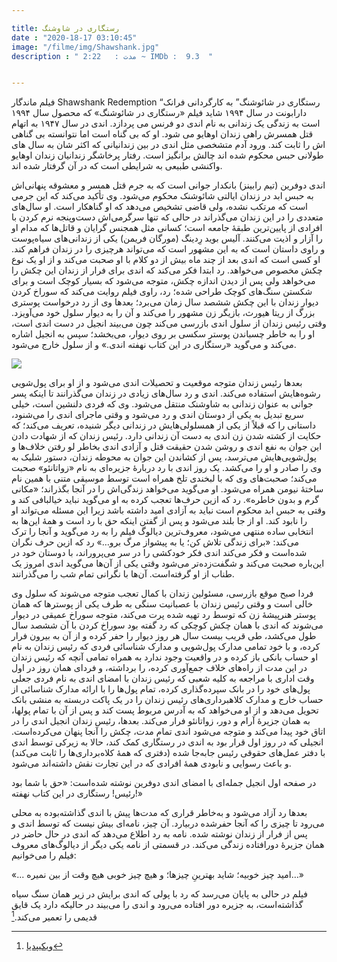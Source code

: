 ```yaml
---

title: رستگاری در شاوشنگ
date : "2020-18-17 03:10:45"
image: "/filme/img/Shawshank.jpg"
description : " مدت :	2:22 ~ IMDb :  9.3  "


---
```


فیلم ماندگار Shawshank Redemption “رستگاری در شائوشنگ” به کارگردانی فرانک دارابونت در سال ۱۹۹۴ شاید فیلم «رستگاری در شائوشنگ» که محصول سال ۱۹۹۴ است به زندگی یک زندانی به نام اندی دو فرنس می پردازد. اندی در سال ۱۹۴۷ به اتهام قتل همسرش راهی زندان اوهایو می شود. او که بی گناه است اما نتوانسته بی گناهی اش را ثابت کند. ورود آدم متشخصی مثل اندی در بین زندانیانی که اکثر شان به سال های طولانی حبس محکوم شده اند چالش برانگیز است. رفتار پرخاشگر زندانیان زندان اوهایو واکنشی طبیعی به شرایطی است که در آن گرفتار شده اند.

اندی دوفرین (تیم رابینز) بانکدار جوانی است که به جرم قتل همسر و معشوقه پنهانی‌اش به حبس ابد در زندان ایالتی شائوشنک محکوم می‌شود. وی تأکید می‌کند که این جرمی است که مرتکب نشده، ولی قاضی تشخیص می‌دهد که او گناهکار است. او سال‌های متعددی را در این زندان می‌گذراند در حالی که تنها سرگرمی‌اش دست‌وپنجه نرم کردن با افرادی از پایین‌ترین طبقهٔ جامعه است؛ کسانی مثل همجنس گرایان و قاتل‌ها که مدام او را آزار و اذیت می‌کنند. آلیس بوید رِدینگ (مورگان فریمن) یکی از زندانی‌های سیاه‌پوست و راوی داستان است که به این مشهور است که می‌تواند هرچیزی را در زندان فراهم کند. او کسی است که اندی بعد از چند ماه بیش از دو کلام با او صحبت می‌کند و از او یک نوع چکش مخصوص می‌خواهد. رد ابتدا فکر می‌کند که اندی برای فرار از زندان این چکش را می‌خواهد ولی پس از دیدن اندازه چکش، متوجه می‌شود که بسیار کوچک است و برای شکستن سنگ‌های کوچک طراحی شده؛ رد، راوی فیلم روایت می‌کند که سوراخ کردن دیوار زندان با این چکش ششصد سال زمان می‌برد؛ بعدها وی از رد درخواست پوستری بزرگ از ریتا هیورث، بازیگر زن مشهور را می‌کند و آن را به دیوار سلول خود می‌آویزد. وقتی رئیس زندان از سلول اندی بازرسی می‌کند چون می‌بیند انجیل در دست اندی است، او را به خاطر چسباندن پوستر سکسی بر روی دیوار، می‌بخشد؛ سپس به انجیل اشاره می‌کند و می‌گوید «رستگاری در این کتاب نهفته اندی.» و از سلول خارج می‌شود.

![](/filme/img/Shawshank01.jpg)

بعدها رئیس زندان متوجه موقعیت و تحصیلات اندی می‌شود و از او برای پول‌شویی رشوه‌هایش استفاده می‌کند. اندی و رد سال‌های زیادی در زندان می‌گذرانند تا اینکه پسر جوانی به عنوان زندانی به شاوشنک منتقل می‌شود. وی که فردی دلنشین است، خیلی سریع تبدیل به یکی از دوستان اندی و رد می‌شود و وقتی ماجرای اندی را می‌شنود، داستانی را که قبلاً از یکی از همسلولی‌هایش در زندانی دیگر شنیده، تعریف می‌کند؛ که حکایت از کشته شدن زن اندی به دست آن زندانی دارد. رئیس زندان که از شهادت دادن این جوان به نفع اندی و روشن شدن حقیقت قتل و آزادی اندی بخاطر لو رفتن خلاف‌ها و پول‌شویی‌هایش می‌ترسد، پس از کشاندن این جوان به محوطه زندان، دستور شلیک به وی را صادر و او را می‌کشد. یک روز اندی با رد دربارهٔ جزیره‌ای به نام «زواتانئو» صحبت می‌کند؛ صحبت‌های وی که با لبخندی تلخ همراه است توسط موسیقی متنی با همین نام ساختهٔ نیومن همراه می‌شود. او می‌گوید می‌خواهد زندگی‌اش را در آنجا بگذراند؛ «مکانی گرم و بدون خاطره». رد که ازین حرف‌ها تعجب کرده به او می‌گوید نباید خیالبافی کند و وقتی به حبس ابد محکوم است نباید به آزادی امید داشته باشد زیرا این مسئله می‌تواند او را نابود کند. او از جا بلند می‌شود و پس از گفتن اینکه حق با رد است و همهٔ این‌ها به انتخابی ساده منتهی می‌شود، معروف‌ترین دیالوگ فیلم را به رد می‌گوید و آنجا را ترک می‌کند: «برای زندگی تلاش کن؛ یا به پیشواز مرگ برو…» رد که ازین حرف نگران شده‌است و فکر می‌کند اندی فکر خودکشی را در سر می‌پروراند، با دوستان خود در این‌باره صحبت می‌کند و شگفت‌زده‌تر می‌شود وقتی یکی از آن‌ها می‌گوید اندی امروز یک طناب از او گرفته‌است. آن‌ها با نگرانی تمام شب را می‌گذرانند.

فردا صبح موقع بازرسی، مسئولین زندان با کمال تعجب متوجه می‌شوند که سلول وی خالی است و وقتی رئیس زندان با عصبانیت سنگی به طرف یکی از پوسترها که همان پوستر هنرپیشهٔ زن که توسط رد تهیه شده پرت می‌کند، متوجه سوراخ عمیقی در دیوار می‌شوند که اندی با همان چکش کوچکی که رد گفته بود سوراخ کردن با آن ششصد سال طول می‌کشد، طی قریب بیست سال هر روز دیوار را حفر کرده و از آن به بیرون فرار کرده، و با خود تمامی مدارک پول‌شویی و مدارک شناسائی فردی که رئیس زندان به نام او حساب بانکی باز کرده و در واقعیت وجود ندارد به همراه تمامی آنچه که رئیس زندان در این مدت از راه‌های خلاف جمع‌آوری کرده، را برداشته، و فردای همان روز در اول وقت اداری با مراجعه به کلیه شعبی که رئیس زندان با امضای اندی به نام فردی جعلی پول‌های خود را در بانک سپرده‌گذاری کرده، تمام پول‌ها را با ارائه مدارک شناسائی از حساب خارج و مدارک کلاهبرداری‌های رئیس زندان را در یک پاکت دربسته به منشی بانک تحویل می‌دهد و از او می‌خواهد که به آدرس مربوط پست کند و پس از آن با تمام پولها، به همان جزیرهٔ آرام و دور، زواتانئو فرار می‌کند. بعدها، رئیس زندان انجیل اندی را در اتاق خود پیدا می‌کند و متوجه می‌شود اندی تمام مدت، چکش را آنجا پنهان می‌کرده‌است. انجیلی که در روز اول قرار بود به اندی در رستگاری کمک کند، حالا به زیرکی توسط اندی با دفتر عمل‌های حقوقی رئیس جابه‌جا شده (دفتری که همهٔ کلاه‌برداری‌ها را ثابت می‌کند) و باعث رسوایی و نابودی همهٔ افرادی که در این تجارت نقش داشته‌اند می‌شود.

در صفحه اول انجیل جمله‌ای با امضای اندی دوفرین نوشته شده‌است:
«حق با شما بود رئیس! رستگاری در این کتاب نهفته!»

بعدها رد آزاد می‌شود و به‌خاطر قراری که مدت‌ها پیش با اندی گذاشته‌بوده به محلی می‌رود تا چیزی را که آنجا حفرشده دربیارد. آن چیز، نامه‌ای بیش نیست که توسط اندی و پس از فرار از زندان نوشته شده. نامه به رد اطلاع می‌دهد که اندی در حال حاضر در همان جزیرهٔ دورافتاده زندگی می‌کند. در قسمتی از نامه یکی دیگر از دیالوگ‌های معروف فیلم را می‌خوانیم:

«... امید چیز خوبیه؛ شاید بهترینِ چیزها؛ و هیچ چیز خوبی هیچ وقت از بین نمیره…»

فیلم در حالی به پایان می‌رسد که رد با پولی که اندی برایش در زیر همان سنگ سیاه گذاشته‌است، به جزیره دور افتاده می‌رود و اندی را می‌بیند در حالیکه دارد یک قایق 
قدیمی را تعمیر می‌کند.[^1]

[^1]: [ویکیپدیا](https://fa.wikipedia.org/wiki/%D8%B1%D8%B3%D8%AA%DA%AF%D8%A7%D8%B1%DB%8C_%D8%AF%D8%B1_%D8%B4%D8%A7%D9%88%D8%B4%D9%86%DA%A9)
